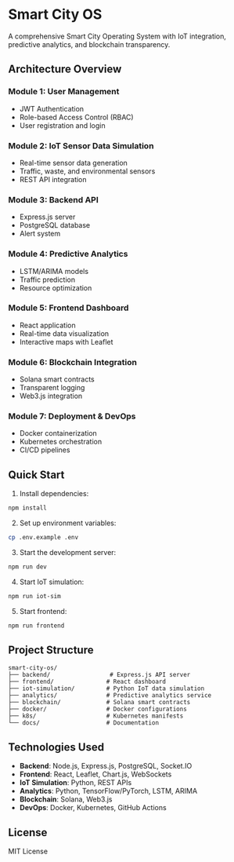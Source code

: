 # Smart City OS

A comprehensive Smart City Operating System with IoT integration, predictive analytics, and blockchain transparency.

## Architecture Overview

### Module 1: User Management
- JWT Authentication
- Role-based Access Control (RBAC)
- User registration and login

### Module 2: IoT Sensor Data Simulation
- Real-time sensor data generation
- Traffic, waste, and environmental sensors
- REST API integration

### Module 3: Backend API
- Express.js server
- PostgreSQL database
- Alert system

### Module 4: Predictive Analytics
- LSTM/ARIMA models
- Traffic prediction
- Resource optimization

### Module 5: Frontend Dashboard
- React application
- Real-time data visualization
- Interactive maps with Leaflet

### Module 6: Blockchain Integration
- Solana smart contracts
- Transparent logging
- Web3.js integration

### Module 7: Deployment & DevOps
- Docker containerization
- Kubernetes orchestration
- CI/CD pipelines

## Quick Start

1. Install dependencies:
```bash
npm install
```

2. Set up environment variables:
```bash
cp .env.example .env
```

3. Start the development server:
```bash
npm run dev
```

4. Start IoT simulation:
```bash
npm run iot-sim
```

5. Start frontend:
```bash
npm run frontend
```

## Project Structure

```
smart-city-os/
├── backend/                 # Express.js API server
├── frontend/               # React dashboard
├── iot-simulation/         # Python IoT data simulation
├── analytics/              # Predictive analytics service
├── blockchain/             # Solana smart contracts
├── docker/                 # Docker configurations
├── k8s/                    # Kubernetes manifests
└── docs/                   # Documentation
```

## Technologies Used

- **Backend**: Node.js, Express.js, PostgreSQL, Socket.IO
- **Frontend**: React, Leaflet, Chart.js, WebSockets
- **IoT Simulation**: Python, REST APIs
- **Analytics**: Python, TensorFlow/PyTorch, LSTM, ARIMA
- **Blockchain**: Solana, Web3.js
- **DevOps**: Docker, Kubernetes, GitHub Actions

## License

MIT License

